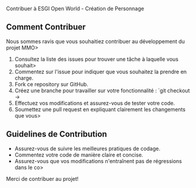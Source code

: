  Contribuer à ESGI Open World - Création de Personnage

## Comment Contribuer

Nous sommes ravis que vous souhaitiez contribuer au développement du projet MMO>

1. Consultez la liste des issues pour trouver une tâche à laquelle vous souhait>
2. Commentez sur l'issue pour indiquer que vous souhaitez la prendre en charge.
3. Fork ce repository sur GitHub.
4. Créez une branche pour travailler sur votre fonctionnalité : `git checkout ->
5. Effectuez vos modifications et assurez-vous de tester votre code.
6. Soumettez une pull request en expliquant clairement les changements que vous>

## Guidelines de Contribution

- Assurez-vous de suivre les meilleures pratiques de codage.
- Commentez votre code de manière claire et concise.
- Assurez-vous que vos modifications n'entraînent pas de régressions dans le co>

Merci de contribuer au projet!




